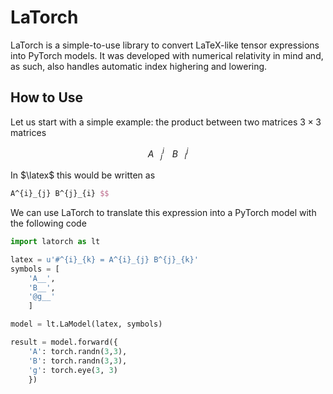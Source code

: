 # LaTorch
LaTorch is a simple-to-use library to convert LaTeX-like tensor expressions into PyTorch models. It was developed with numerical relativity in mind and, as such, also handles automatic index highering and lowering.

## How to Use
Let us start with a simple example: the product between two matrices $3 \times 3$ matrices

$$ A^i_{ㅤj}ㅤB^j_{ㅤi} $$

In $\latex$ this would be written as

```latex
A^{i}_{j} B^{j}_{i} $$
```

We can use LaTorch to translate this expression into a PyTorch model with the following code

```python
import latorch as lt

latex = u'#^{i}_{k} = A^{i}_{j} B^{j}_{k}'
symbols = [
    'A__',
    'B__',
    '@g__'
    ]

model = lt.LaModel(latex, symbols)

result = model.forward({
    'A': torch.randn(3,3),
    'B': torch.randn(3,3),
    'g': torch.eye(3, 3)
    })
```
